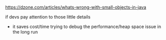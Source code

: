 
https://dzone.com/articles/whats-wrong-with-small-objects-in-java

if devs pay attention to those little details
- it saves cost/time trying to debug the performance/heap space issue in the long run
